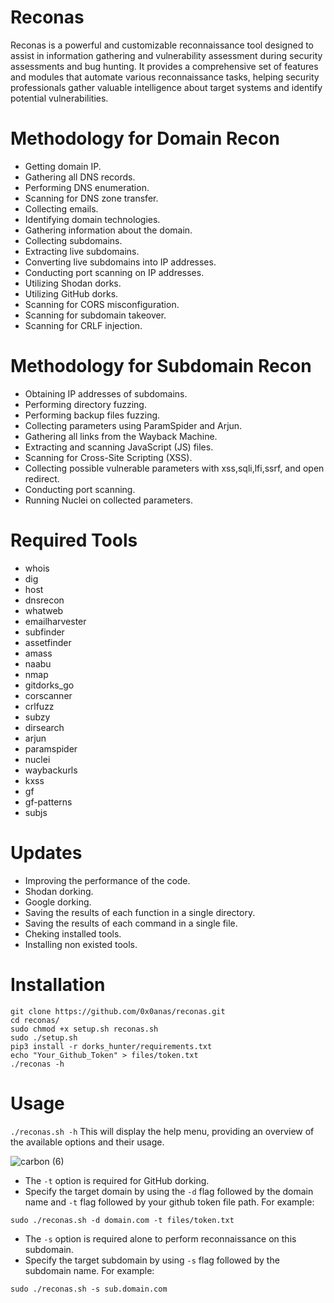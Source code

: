 # Reconas
Reconas is a powerful and customizable reconnaissance tool designed to assist in information gathering and vulnerability assessment during security assessments and bug hunting. It provides a comprehensive set of features and modules that automate various reconnaissance tasks, helping security professionals gather valuable intelligence about target systems and identify potential vulnerabilities.
# Methodology for Domain Recon
- Getting domain IP.
- Gathering all DNS records.
- Performing DNS enumeration.
- Scanning for DNS zone transfer.
- Collecting emails.
- Identifying domain technologies.
- Gathering information about the domain.
- Collecting subdomains.
- Extracting live subdomains.
- Converting live subdomains into IP addresses.
- Conducting port scanning on IP addresses.
- Utilizing Shodan dorks.
- Utilizing GitHub dorks.
- Scanning for CORS misconfiguration.
- Scanning for subdomain takeover.
- Scanning for CRLF injection.

# Methodology for Subdomain Recon
- Obtaining IP addresses of subdomains.
- Performing directory fuzzing.
- Performing backup files fuzzing.
- Collecting parameters using ParamSpider and Arjun.
- Gathering all links from the Wayback Machine.
- Extracting and scanning JavaScript (JS) files.
- Scanning for Cross-Site Scripting (XSS).
- Collecting possible vulnerable parameters with xss,sqli,lfi,ssrf, and open redirect.
- Conducting port scanning.
- Running Nuclei on collected parameters.

# Required Tools
- whois
- dig
- host
- dnsrecon
- whatweb
- emailharvester
- subfinder
- assetfinder
- amass
- naabu
- nmap
- gitdorks_go
- corscanner
- crlfuzz
- subzy
- dirsearch
- arjun
- paramspider
- nuclei
- waybackurls
- kxss
- gf
- gf-patterns
- subjs

# Updates
- Improving the performance of the code.
- Shodan dorking.
- Google dorking.
- Saving the results of each function in a single directory.
- Saving the results of each command in a single file.
- Cheking installed tools.
- Installing non existed tools.

# Installation
```
git clone https://github.com/0x0anas/reconas.git
cd reconas/
sudo chmod +x setup.sh reconas.sh
sudo ./setup.sh
pip3 install -r dorks_hunter/requirements.txt
echo "Your_Github_Token" > files/token.txt
./reconas -h
```
# Usage
`./reconas.sh -h`
This will display the help menu, providing an overview of the available options and their usage.

![carbon (6)](https://github.com/0x0anas/reconas/assets/78263620/02d1bca4-3ddf-475b-b302-136a94887e4f)


- The `-t` option is required for GitHub dorking.
- Specify the target domain by using the `-d` flag followed by the domain name and `-t` flag followed by your github token file path. For example:
```
sudo ./reconas.sh -d domain.com -t files/token.txt
```
- The `-s` option is required alone to perform reconnaissance on this subdomain.
- Specify the target subdomain by using `-s` flag followed by the subdomain name. For example:
```
sudo ./reconas.sh -s sub.domain.com
```



